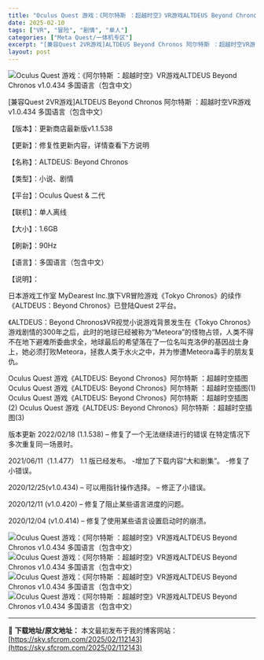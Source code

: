 ```yaml
---
title: "Oculus Quest 游戏：《阿尔特斯 ：超越时空》VR游戏ALTDEUS Beyond Chronos v1.0.434 多国语言（包含中文）|Quest VR游戏"
date: 2025-02-10
tags: ["VR", "冒险", "剧情", "单人"]
categories: ["Meta Quest/一体机专区"]
excerpt: "[兼容Quest 2VR游戏]ALTDEUS Beyond Chronos 阿尔特斯 ：超越时空VR游戏 v1.0.434 多国语言（包含中文） 【版本】：更新商店最新版v1.1.538 【更新】：修复性更新内容，详情查看下方说明 【名称】：ALTDEUS: Beyond Chronos 【类型】：&hellip;"
layout: post
---
```


<img title="1612357141-9bf31c7ff062936.webp" src="https://sky.sfcrom.com/wp-content/uploads/2025/02/20250210_67aa132c8603a.webp" alt="Oculus Quest 游戏：《阿尔特斯 ：超越时空》VR游戏ALTDEUS Beyond Chronos v1.0.434 多国语言（包含中文）" />

[兼容Quest 2VR游戏]ALTDEUS Beyond Chronos 阿尔特斯 ：超越时空VR游戏 v1.0.434 多国语言（包含中文）

【版本】：更新商店最新版v1.1.538

【更新】：修复性更新内容，详情查看下方说明

【名称】：ALTDEUS: Beyond Chronos

【类型】：小说、剧情

【平台】：Oculus Quest &amp; 二代

【联机】：单人离线

【大小】：1.6GB

【刷新】：90Hz

【语言】：多国语言（包含中文）

【说明】：

日本游戏工作室 MyDearest Inc.旗下VR冒险游戏《Tokyo Chronos》的续作《ALTDEUS：Beyond Chronos》已登陆Quest 2平台。

《ALTDEUS：Beyond Chronos》VR视觉小说游戏背景发生在《Tokyo Chronos》游戏剧情的300年之后，此时的地球已经被称为“Meteora”的怪物占领，人类不得不在地下避难所委曲求全，地球最后的希望落在了一位名叫克洛伊的基因战士身上，她必须打败Meteora，拯救人类于水火之中，并为惨遭Meteora毒手的朋友复仇。

Oculus Quest 游戏《ALTDEUS: Beyond Chronos》阿尔特斯 ：超越时空插图 Oculus Quest 游戏《ALTDEUS: Beyond Chronos》阿尔特斯 ：超越时空插图(1) Oculus Quest 游戏《ALTDEUS: Beyond Chronos》阿尔特斯 ：超越时空插图(2) Oculus Quest 游戏《ALTDEUS: Beyond Chronos》阿尔特斯 ：超越时空插图(3)

版本更新
2022/02/18 (1.1.538)
– 修复了一个无法继续进行的错误
在特定情况下多次重复同一场景时。

2021/06/11（1.1.477）
1.1 版已经发布。
-增加了下载内容“大和剧集”。
-修复了小错误。

2020/12/25(v1.0.434)
– 可以用指针操作选择。
– 修正了小错误。

2020/12/11 (v1.0.420)
– 修复了阻止某些语言进度的问题。

2020/12/04 (v1.0.414)
– 修复了使用某些语言设置启动时的崩溃。

<img title="1612355573-fbcae46d01b7920.webp" src="https://sky.sfcrom.com/wp-content/uploads/2025/02/20250210_67aa132ea4370.webp" alt="Oculus Quest 游戏：《阿尔特斯 ：超越时空》VR游戏ALTDEUS Beyond Chronos v1.0.434 多国语言（包含中文）" />
<img title="1612355579-41be72a32f02e67.webp" src="https://sky.sfcrom.com/wp-content/uploads/2025/02/20250210_67aa13324900d.webp" alt="Oculus Quest 游戏：《阿尔特斯 ：超越时空》VR游戏ALTDEUS Beyond Chronos v1.0.434 多国语言（包含中文）" />
<img title="1612355586-9ba85d5cb6cb076.webp" src="https://sky.sfcrom.com/wp-content/uploads/2025/02/20250210_67aa1335f23ca.webp" alt="Oculus Quest 游戏：《阿尔特斯 ：超越时空》VR游戏ALTDEUS Beyond Chronos v1.0.434 多国语言（包含中文）" />
<img title="1612355592-002bfb7493ffb24.webp" src="https://sky.sfcrom.com/wp-content/uploads/2025/02/20250210_67aa13372466d.webp" alt="Oculus Quest 游戏：《阿尔特斯 ：超越时空》VR游戏ALTDEUS Beyond Chronos v1.0.434 多国语言（包含中文）" />

---
📖 **下载地址/原文地址：** 本文最初发布于我的博客网站：[https://sky.sfcrom.com/2025/02/112143](https://sky.sfcrom.com/2025/02/112143)
